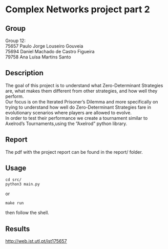 
# Complex Networks project part 2

## Group
Group 12: <br>
	75657	Paulo Jorge Louseiro Gouveia <br>
	75694	Daniel Machado de Castro Figueira <br>
	79758	Ana Luísa Martins Santo


## Description
The goal of this project is to understand what Zero-Determinant Strategies are, what makes them different from other strategies, and how well they perform. <br>
Our focus is on the Iterated Prisoner’s Dilemma and more specifically on trying to understand how well do Zero-Determinant Strategies fare in evolutionary scenarios where players are allowed to evolve. <br>
In order to test their performance we create a tournament similar to Axelrod’s Tournaments,using the ”Axelrod” python library.


## Report
The pdf with the project report can be found in the report/ folder.


## Usage
	cd src/
	python3 main.py
	
or

	make run
	
then follow the shell.


## Results
http://web.ist.utl.pt/ist175657
